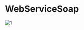 # WebServiceSoap


![1](https://github.com/aymanzinabidine14/WebServiceSoap/assets/128410611/c701fc26-77fb-4ab6-adf0-9ca4cea0b1c7)
